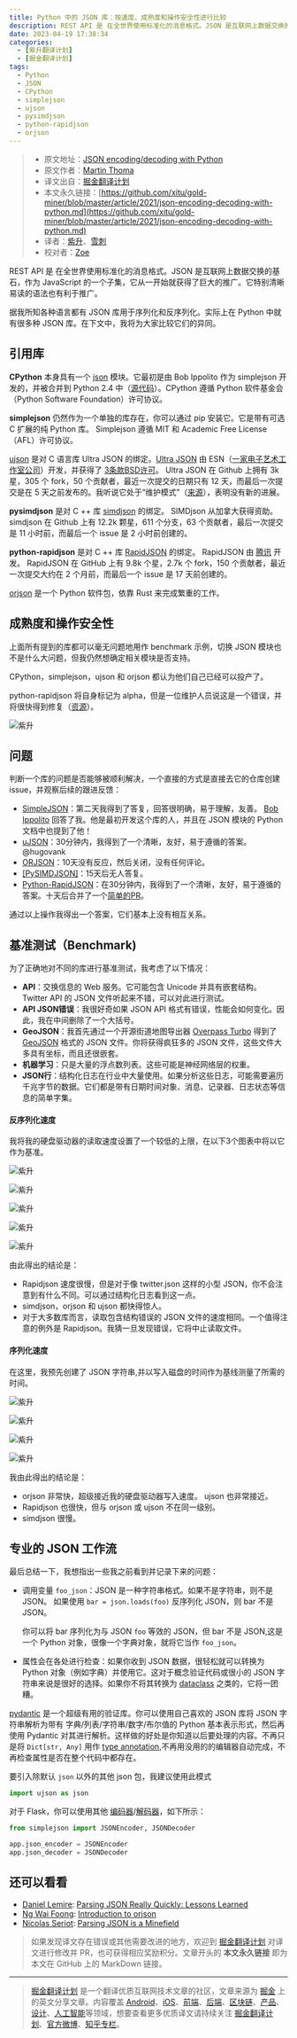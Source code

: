 ```yaml
---
title: Python 中的 JSON 库：按速度、成熟度和操作安全性进行比较
description: REST API 是 在全世界使用标准化的消息格式。JSON 是互联网上数据交换的基石，作为 JavaScript 的一个子集，它从一开始就获得了巨大的推广。它特别清晰易读的语法也有利于推广。
date: 2023-04-19 17:38:34
categories:
  - [紫升翻译计划]
  - [掘金翻译计划]
tags:
  - Python
  - JSON
  - CPython
  - simplejson
  - ujson
  - pysimdjson
  - python-rapidjson
  - orjson
---
```


> * 原文地址：[JSON encoding/decoding with Python](https://levelup.gitconnected.com/json-encoding-decoding-with-python-62a2cae63a6a)
> * 原文作者：[Martin Thoma](https://medium.com/@martinthoma)
> * 译文出自：[掘金翻译计划](https://github.com/xitu/gold-miner)
> * 本文永久链接：[https://github.com/xitu/gold-miner/blob/master/article/2021/json-encoding-decoding-with-python.md](https://github.com/xitu/gold-miner/blob/master/article/2021/json-encoding-decoding-with-python.md)
> * 译者：[紫升](https://github.com/youngjuning)、[雪刺](https://github.com/a651092254)
> * 校对者：[Zoe](https://github.com/husiyu)

REST API 是 在全世界使用标准化的消息格式。JSON 是互联网上数据交换的基石，作为 JavaScript 的一个子集，它从一开始就获得了巨大的推广。它特别清晰易读的语法也有利于推广。

据我所知各种语言都有 JSON 库用于序列化和反序列化。实际上在 Python 中就有很多种 JSON 库。在下文中，我将为大家比较它们的异同。

## 引用库

**CPython** 本身具有一个 [json](https://docs.python.org/3/library/json.html) 模块。它最初是由 Bob Ippolito 作为 simplejson 开发的，并被合并到 Python 2.4 中（[源代码](https://docs.python.org/3/whatsnew/2.6.html#the-json-module-javascript-object-notation)）。CPython 遵循 Python 软件基金会（Python Software Foundation）许可协议。

**simplejson** 仍然作为一个单独的库存在，你可以通过 pip 安装它。它是带有可选 C 扩展的纯 Python 库。 Simplejson 遵循 MIT 和 Academic Free License（AFL）许可协议。

[ujson](https://pypi.org/project/ujson/) 是对 C 语言库 Ultra JSON 的绑定。[Ultra JSON](https://github.com/ultrajson/ultrajson) 由 ESN（[一家电子艺术工作室公司](https://techcrunch.com/2012/09/26/electronic-arts-buys-online-gaming-development-studio-esn/)）开发，并获得了 [3条款BSD许可](https://tldrlegal.com/license/bsd-3-clause-license-(revised))。 Ultra JSON 在 Github 上拥有 3k 星，305 个 fork，50 个贡献者，最近一次提交的日期只有 12 天，而最后一次提交是在 5 天之前发布的。我听说它处于“维护模式”（[来源](https://github.com/ultrajson/ultrajson/issues/428#issuecomment-699456053)），表明没有新的进展。

**pysimdjson** 是对 C ++ 库 [simdjson](https://github.com/simdjson/simdjson) 的绑定。 SIMDjson 从加拿大获得资助。simdjson 在 Github 上有 12.2k 颗星，611 个分支，63 个贡献者，最后一次提交是 11 小时前，而最后一个 issue 是 2 小时前创建的。

**python-rapidjson** 是对 C ++ 库 [RapidJSON](https://github.com/Tencent/rapidjson) 的绑定。 RapidJSON 由 [腾讯](https://en.wikipedia.org/wiki/Tencent) 开发。 RapidJSON 在 GitHub 上有 9.8k 个星，2.7k 个 fork，150 个贡献者，最近一次提交大约在 2 个月前，而最后一个 issue 是 17 天前创建的。

[orjson](https://pypi.org/project/orjson/) 是一个 Python 软件包，依靠 Rust 来完成繁重的工作。

## 成熟度和操作安全性

上面所有提到的库都可以毫无问题地用作 benchmark 示例，切换 JSON 模块也不是什么大问题，但我仍然想确定相关模块是否支持。

CPython，simplejson，ujson 和 orjson 都认为他们自己已经可以投产了。

python-rapidjson 将自身标记为 alpha，但是一位维护人员说这是一个错误，并将很快得到修复（[资源](https://github.com/python-rapidjson/python-rapidjson/issues/140#issuecomment-699475354)）。

![紫升](https://p3-juejin.byteimg.com/tos-cn-i-k3u1fbpfcp/7c990d034af342a8ba240e887ae86270~tplv-k3u1fbpfcp-zoom-1.image)

## 问题

判断一个库的问题是否能够被顺利解决，一个直接的方式是直接去它的仓库创建 issue，并观察后续的跟进反馈：

- [SimpleJSON](https://github.com/simplejson/simplejson/issues/267)：第二天我得到了答复，回答很明确，易于理解，友善。 [Bob Ippolito](https://github.com/xitu/gold-miner/blob/master/article/2021/undefined) 回答了我。他是最初开发这个库的人，并且在 JSON 模块的 Python 文档中也提到了他！
- [uJSON](https://github.com/ultrajson/ultrajson/issues/428)：30分钟内，我得到了一个清晰，友好，易于遵循的答案。 @hugovank
- [ORJSON](https://github.com/ijl/orjson/issues/127)：10天没有反应，然后关闭，没有任何评论。
- [[PySIMDJSON]](https://github.com/TkTech/pysimdjson/issues/54)：15天后无人答复。
- [Python-RapidJSON](https://github.com/python-rapidjson/python-rapidjson/issues/140)：在30分钟内，我得到了一个清晰，友好，易于遵循的答案。十天后合并了一个[简单的PR](https://github.com/python-rapidjson/python-rapidjson/pull/143)。

通过以上操作我得出一个答案，它们基本上没有相互关系。

## 基准测试（Benchmark)

为了正确地对不同的库进行基准测试，我考虑了以下情况：

- **API**：交换信息的 Web 服务。它可能包含 Unicode 并具有嵌套结构。 Twitter API 的 JSON 文件听起来不错，可以对此进行测试。
- **API JSON错误**：我很好奇如果 JSON API 格式有错误，性能会如何变化。因此，我在中间删除了一个大括号。
- **GeoJSON**：我首先通过一个开源街道地图导出器 [Overpass Turbo](https://overpass-turbo.eu/) 得到了 [GeoJSON](https://en.wikipedia.org/wiki/GeoJSON) 格式的 JSON 文件。你将获得疯狂多的 JSON 文件，这些文件大多具有坐标，而且还很嵌套。
- **机器学习**：只是大量的浮点数列表。这些可能是神经网络层的权重。
- **JSON行**：结构化日志在行业中大量使用。如果分析这些日志，可能需要遍历千兆字节的数据。它们都是带有日期时间对象、消息、记录器、日志状态等信息的简单字集。

#### 反序列化速度

我将我的硬盘驱动器的读取速度设置了一个较低的上限，在以下3个图表中将以它作为基准。

![紫升](https://i.loli.net/2021/03/26/ypSPNaJseM24WZL.png)

![紫升](https://p3-juejin.byteimg.com/tos-cn-i-k3u1fbpfcp/e8f138e2304c45c886374ac04f8fff52~tplv-k3u1fbpfcp-zoom-1.image)

![紫升](https://p3-juejin.byteimg.com/tos-cn-i-k3u1fbpfcp/a681aacfe9e34a6a9fbe808f1b9a8c94~tplv-k3u1fbpfcp-zoom-1.image)

![紫升](https://p3-juejin.byteimg.com/tos-cn-i-k3u1fbpfcp/fa658530b4224ef5909984ad9a818632~tplv-k3u1fbpfcp-zoom-1.image)

![紫升](https://p3-juejin.byteimg.com/tos-cn-i-k3u1fbpfcp/ec272cb068f54f67b2233426d83e29fd~tplv-k3u1fbpfcp-zoom-1.image)

由此得出的结论是：

- Rapidjson 速度很慢，但是对于像 twitter.json 这样的小型 JSON，你不会注意到有什么不同。可以通过结构化日志看到这一点。
- simdjson，orjson 和 ujson 都快得惊人。
- 对于大多数库而言，读取包含结构错误的 JSON 文件的速度相同。一个值得注意的例外是 Rapidjson。我猜一旦发现错误，它将中止读取文件。

#### 序列化速度

在这里，我预先创建了 JSON 字符串,并以写入磁盘的时间作为基线测量了所需的时间。

![紫升](https://p3-juejin.byteimg.com/tos-cn-i-k3u1fbpfcp/a6c6caa82b8b454caf79534eacc0f4f3~tplv-k3u1fbpfcp-zoom-1.image)

![紫升](https://p3-juejin.byteimg.com/tos-cn-i-k3u1fbpfcp/5e3665d926b5418eaa07f45893f5bb74~tplv-k3u1fbpfcp-zoom-1.image)

![紫升](https://p3-juejin.byteimg.com/tos-cn-i-k3u1fbpfcp/8873d330493747f7906649e5af6c6c6f~tplv-k3u1fbpfcp-zoom-1.image)

![紫升](https://p3-juejin.byteimg.com/tos-cn-i-k3u1fbpfcp/fcc5c29d33cd43939ec6d8ae860f26ee~tplv-k3u1fbpfcp-zoom-1.image)

我由此得出的结论是：

- orjson 非常快，超级接近我的硬盘驱动器写入速度。 ujson 也非常接近。
- Rapidjson 也很快，但与 orjson 或 ujson 不在同一级别。
- simdjson 很慢。

## 专业的 JSON 工作流

最后总结一下，我想指出一些我之前看到并记录下来的问题：

- 调用变量 `foo_json`：JSON 是一种字符串格式。如果不是字符串，则不是 JSON。
  如果使用 `bar = json.loads(foo)` 反序列化 JSON，则 bar 不是 JSON。

  你可以将 bar 序列化为与 JSON `foo` 等效的 JSON，但 bar 不是 JSON,这是一个 Python 对象，很像一个字典对象，就将它当作 `foo_json`。
- 属性会在各处进行检查：如果你收到 JSON 数据，很轻松就可以转换为 Python 对象（例如字典）并使用它。这对于概念验证代码或很小的 JSON 字符串来说是很好的选择。如果你不将其转换为 [dataclass](https://docs.python.org/3/library/dataclasses.html) 之类的，它将一团糟。

[pydantic](https://github.com/samuelcolvin/pydantic) 是一个超级有用的验证库。你可以使用自己喜欢的 JSON 库将 JSON 字符串解析为带有 字典/列表/字符串/数字/布尔值的 Python 基本表示形式，然后再使用 Pydantic 对其进行解析。这样做的好处是你知道以后要处理的内容。不再只是将 `Dict[str, Any]` 用作 [type annotation](https://medium.com/analytics-vidhya/type-annotations-in-python-3-8-3b401384403d),不再用没用的的编辑器自动完成，不再检查属性是否在整个代码中都存在。

要引入除默认 `json` 以外的其他 json 包，我建议使用此模式

```python
import ujson as json
```

对于 Flask，你可以使用其他 [编码器](https://flask.palletsprojects.com/en/1.1.x/api/#flask.json.JSONEncoder)/[解码器](https://flask.palletsprojects.com/en/1.1.x/api/#flask.json.JSONDecoder)，如下所示：

```python
from simplejson import JSONEncoder, JSONDecoder

app.json_encoder = JSONEncoder
app.json_decoder = JSONDecoder
```

## 还可以看看

- [Daniel Lemire](https://github.com/xitu/gold-miner/blob/master/article/2021/undefined): [Parsing JSON Really Quickly: Lessons Learned](https://www.youtube.com/watch?v=wlvKAT7SZIQ)
- [Ng Wai Foong](https://github.com/xitu/gold-miner/blob/master/article/2021/undefined): [Introduction to orjson](https://levelup.gitconnected.com/introduction-to-orjson-3d06dde79208)
- [Nicolas Seriot](https://github.com/xitu/gold-miner/blob/master/article/2021/undefined): [Parsing JSON is a Minefield](http://seriot.ch/parsing_json.php)

> 如果发现译文存在错误或其他需要改进的地方，欢迎到 [掘金翻译计划](https://github.com/xitu/gold-miner) 对译文进行修改并 PR，也可获得相应奖励积分。文章开头的 **本文永久链接** 即为本文在 GitHub 上的 MarkDown 链接。

---

> [掘金翻译计划](https://github.com/xitu/gold-miner) 是一个翻译优质互联网技术文章的社区，文章来源为 [掘金](https://juejin.im) 上的英文分享文章。内容覆盖 [Android](https://github.com/xitu/gold-miner#android)、[iOS](https://github.com/xitu/gold-miner#ios)、[前端](https://github.com/xitu/gold-miner#前端)、[后端](https://github.com/xitu/gold-miner#后端)、[区块链](https://github.com/xitu/gold-miner#区块链)、[产品](https://github.com/xitu/gold-miner#产品)、[设计](https://github.com/xitu/gold-miner#设计)、[人工智能](https://github.com/xitu/gold-miner#人工智能)等领域，想要查看更多优质译文请持续关注 [掘金翻译计划](https://github.com/xitu/gold-miner)、[官方微博](http://weibo.com/juejinfanyi)、[知乎专栏](https://zhuanlan.zhihu.com/juejinfanyi)。
